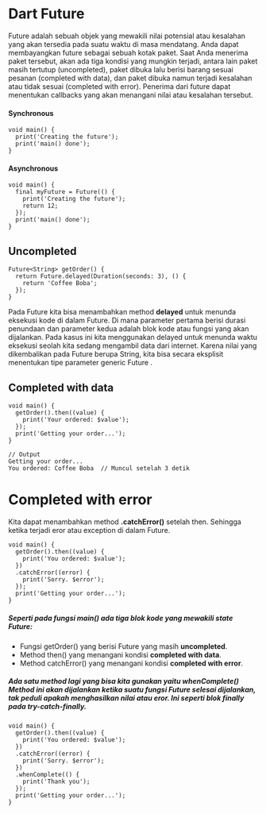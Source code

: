 # Dart Future
Future adalah sebuah objek yang mewakili nilai potensial atau kesalahan yang akan tersedia pada suatu waktu di masa mendatang. Anda dapat membayangkan future sebagai sebuah kotak paket. Saat Anda menerima paket tersebut, akan ada tiga kondisi yang mungkin terjadi, antara lain paket masih tertutup (uncompleted), paket dibuka lalu berisi barang sesuai pesanan (completed with data), dan paket dibuka namun terjadi kesalahan atau tidak sesuai (completed with error). Penerima dari future dapat menentukan callbacks yang akan menangani nilai atau kesalahan tersebut.

#### Synchronous
```
void main() {
  print('Creating the future');
  print('main() done');
}
```
#### Asynchronous
```
void main() {
  final myFuture = Future(() {
    print('Creating the future');
    return 12;
  });
  print('main() done');
}
```

## Uncompleted
```
Future<String> getOrder() {
  return Future.delayed(Duration(seconds: 3), () {
    return 'Coffee Boba';
  });
}
```
Pada Future kita bisa menambahkan method **delayed** untuk menunda eksekusi kode di dalam Future. Di mana parameter pertama berisi durasi penundaan dan parameter kedua adalah blok kode atau fungsi yang akan dijalankan. Pada kasus ini kita menggunakan delayed untuk menunda waktu eksekusi seolah kita sedang mengambil data dari internet. Karena nilai yang dikembalikan pada Future berupa String, kita bisa secara eksplisit menentukan tipe parameter generic Future **<String>**. 
## Completed with data
```
void main() {
  getOrder().then((value) {
    print('Your ordered: $value');
  });
  print('Getting your order...');
}

// Output
Getting your order...
You ordered: Coffee Boba  // Muncul setelah 3 detik
```
# Completed with error
Kita dapat menambahkan method **.catchError()** setelah then. Sehingga ketika terjadi eror atau exception di dalam Future.
```
void main() {
  getOrder().then((value) {
    print('You ordered: $value');
  })
  .catchError((error) {
    print('Sorry. $error');
  });
  print('Getting your order...');
}
```
##### Seperti pada fungsi main() ada tiga blok kode yang mewakili state Future:

- Fungsi getOrder() yang berisi Future yang masih **uncompleted**.
- Method then() yang menangani kondisi **completed with data**.
- Method catchError() yang menangani kondisi **completed with error**.


##### Ada satu method lagi yang bisa kita gunakan yaitu **whenComplete()** Method ini akan dijalankan ketika suatu fungsi Future selesai dijalankan, tak peduli apakah menghasilkan nilai atau eror. Ini seperti blok finally pada try-catch-finally.
```
void main() {
  getOrder().then((value) {
    print('You ordered: $value');
  })
  .catchError((error) {
    print('Sorry. $error');
  })
  .whenComplete(() {
    print('Thank you');
  });
  print('Getting your order...');
}
```
